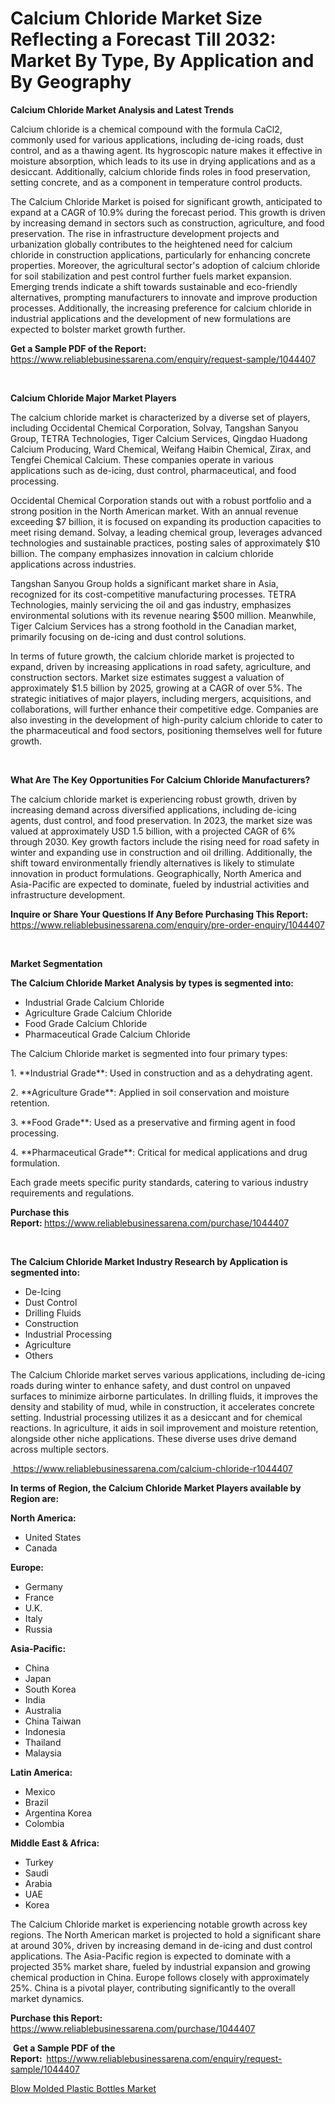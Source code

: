 <p><h1>Calcium Chloride Market Size Reflecting a Forecast Till 2032: Market By Type, By Application and By Geography</h1></p><p><strong>Calcium Chloride Market Analysis and Latest Trends</strong></p>
<p><p>Calcium chloride is a chemical compound with the formula CaCl2, commonly used for various applications, including de-icing roads, dust control, and as a thawing agent. Its hygroscopic nature makes it effective in moisture absorption, which leads to its use in drying applications and as a desiccant. Additionally, calcium chloride finds roles in food preservation, setting concrete, and as a component in temperature control products.</p><p>The Calcium Chloride Market is poised for significant growth, anticipated to expand at a CAGR of 10.9% during the forecast period. This growth is driven by increasing demand in sectors such as construction, agriculture, and food preservation. The rise in infrastructure development projects and urbanization globally contributes to the heightened need for calcium chloride in construction applications, particularly for enhancing concrete properties. Moreover, the agricultural sector's adoption of calcium chloride for soil stabilization and pest control further fuels market expansion. Emerging trends indicate a shift towards sustainable and eco-friendly alternatives, prompting manufacturers to innovate and improve production processes. Additionally, the increasing preference for calcium chloride in industrial applications and the development of new formulations are expected to bolster market growth further.</p></p>
<p><strong>Get a Sample PDF of the Report:&nbsp;</strong> <a href="https://www.reliablebusinessarena.com/enquiry/request-sample/1044407?utm_campaign=3218&utm_medium=2&utm_source=Github&utm_content=ia&utm_term=01042025&utm_id=calcium-chloride">https://www.reliablebusinessarena.com/enquiry/request-sample/1044407</a></p>
<p>&nbsp;</p>
<p><strong>Calcium Chloride Major Market Players</strong></p>
<p><p>The calcium chloride market is characterized by a diverse set of players, including Occidental Chemical Corporation, Solvay, Tangshan Sanyou Group, TETRA Technologies, Tiger Calcium Services, Qingdao Huadong Calcium Producing, Ward Chemical, Weifang Haibin Chemical, Zirax, and Tengfei Chemical Calcium. These companies operate in various applications such as de-icing, dust control, pharmaceutical, and food processing.</p><p>Occidental Chemical Corporation stands out with a robust portfolio and a strong position in the North American market. With an annual revenue exceeding $7 billion, it is focused on expanding its production capacities to meet rising demand. Solvay, a leading chemical group, leverages advanced technologies and sustainable practices, posting sales of approximately $10 billion. The company emphasizes innovation in calcium chloride applications across industries.</p><p>Tangshan Sanyou Group holds a significant market share in Asia, recognized for its cost-competitive manufacturing processes. TETRA Technologies, mainly servicing the oil and gas industry, emphasizes environmental solutions with its revenue nearing $500 million. Meanwhile, Tiger Calcium Services has a strong foothold in the Canadian market, primarily focusing on de-icing and dust control solutions.</p><p>In terms of future growth, the calcium chloride market is projected to expand, driven by increasing applications in road safety, agriculture, and construction sectors. Market size estimates suggest a valuation of approximately $1.5 billion by 2025, growing at a CAGR of over 5%. The strategic initiatives of major players, including mergers, acquisitions, and collaborations, will further enhance their competitive edge. Companies are also investing in the development of high-purity calcium chloride to cater to the pharmaceutical and food sectors, positioning themselves well for future growth.</p></p>
<p>&nbsp;</p>
<p><strong>What Are The Key Opportunities For Calcium Chloride Manufacturers?</strong></p>
<p><p>The calcium chloride market is experiencing robust growth, driven by increasing demand across diversified applications, including de-icing agents, dust control, and food preservation. In 2023, the market size was valued at approximately USD 1.5 billion, with a projected CAGR of 6% through 2030. Key growth factors include the rising need for road safety in winter and expanding use in construction and oil drilling. Additionally, the shift toward environmentally friendly alternatives is likely to stimulate innovation in product formulations. Geographically, North America and Asia-Pacific are expected to dominate, fueled by industrial activities and infrastructure development.</p></p>
<p><strong>Inquire or Share Your Questions If Any Before Purchasing This Report:</strong> <a href="https://www.reliablebusinessarena.com/enquiry/pre-order-enquiry/1044407?utm_campaign=3218&utm_medium=2&utm_source=Github&utm_content=ia&utm_term=01042025&utm_id=calcium-chloride">https://www.reliablebusinessarena.com/enquiry/pre-order-enquiry/1044407</a></p>
<p>&nbsp;</p>
<p><strong>Market Segmentation</strong></p>
<p><strong>The Calcium Chloride Market Analysis by types is segmented into:</strong></p>
<p><ul><li>Industrial Grade Calcium Chloride</li><li>Agriculture Grade Calcium Chloride</li><li>Food Grade Calcium Chloride</li><li>Pharmaceutical Grade Calcium Chloride</li></ul></p>
<p><p>The Calcium Chloride market is segmented into four primary types: </p><p>1. **Industrial Grade**: Used in construction and as a dehydrating agent.</p><p>2. **Agriculture Grade**: Applied in soil conservation and moisture retention.</p><p>3. **Food Grade**: Used as a preservative and firming agent in food processing.</p><p>4. **Pharmaceutical Grade**: Critical for medical applications and drug formulation. </p><p>Each grade meets specific purity standards, catering to various industry requirements and regulations.</p></p>
<p><strong>Purchase this Report:&nbsp;</strong><a href="https://www.reliablebusinessarena.com/purchase/1044407?utm_campaign=3218&utm_medium=2&utm_source=Github&utm_content=ia&utm_term=01042025&utm_id=calcium-chloride">https://www.reliablebusinessarena.com/purchase/1044407</a></p>
<p>&nbsp;</p>
<p><strong>The Calcium Chloride Market Industry Research by Application is segmented into:</strong></p>
<p><ul><li>De-Icing</li><li>Dust Control</li><li>Drilling Fluids</li><li>Construction</li><li>Industrial Processing</li><li>Agriculture</li><li>Others</li></ul></p>
<p><p>The Calcium Chloride market serves various applications, including de-icing roads during winter to enhance safety, and dust control on unpaved surfaces to minimize airborne particulates. In drilling fluids, it improves the density and stability of mud, while in construction, it accelerates concrete setting. Industrial processing utilizes it as a desiccant and for chemical reactions. In agriculture, it aids in soil improvement and moisture retention, alongside other niche applications. These diverse uses drive demand across multiple sectors.</p></p>
<p><a href="https://www.reliablebusinessarena.com/calcium-chloride-r1044407?utm_campaign=3218&utm_medium=2&utm_source=Github&utm_content=ia&utm_term=01042025&utm_id=calcium-chloride">&nbsp;https://www.reliablebusinessarena.com/calcium-chloride-r1044407</a></p>
<p><strong>In terms of Region, the Calcium Chloride Market Players available by Region are:</strong></p>
<p>
    <p> <strong> North America: </strong>
        <ul>
            <li>United States</li>
            <li>Canada</li>
        </ul>
        </p> 
    <p> <strong> Europe: </strong>
        <ul>
            <li>Germany</li>
            <li>France</li>
            <li>U.K.</li>
            <li>Italy</li>
            <li>Russia</li>
        </ul>
        </p> 
    <p> <strong> Asia-Pacific: </strong>
        <ul>
            <li>China</li>
            <li>Japan</li>
            <li>South Korea</li>
            <li>India</li>
            <li>Australia</li>
            <li>China Taiwan</li>
            <li>Indonesia</li>
            <li>Thailand</li>
            <li>Malaysia</li>
        </ul>
        </p> 
    <p> <strong> Latin America: </strong>
        <ul>
            <li>Mexico</li>
            <li>Brazil</li>
            <li>Argentina Korea</li>
            <li>Colombia</li>
        </ul>
        </p> 
    <p> <strong> Middle East & Africa: </strong>
        <ul>
            <li>Turkey</li>
            <li>Saudi</li>
            <li>Arabia</li>
            <li>UAE</li>
            <li>Korea</li>
        </ul>
    </p>
    </p>
<p><p>The Calcium Chloride market is experiencing notable growth across key regions. The North American market is projected to hold a significant share at around 30%, driven by increasing demand in de-icing and dust control applications. The Asia-Pacific region is expected to dominate with a projected 35% market share, fueled by industrial expansion and growing chemical production in China. Europe follows closely with approximately 25%. China is a pivotal player, contributing significantly to the overall market dynamics.</p></p>
<p><strong>Purchase this Report: </strong><a href="https://www.reliablebusinessarena.com/purchase/1044407?utm_campaign=3218&utm_medium=2&utm_source=Github&utm_content=ia&utm_term=01042025&utm_id=calcium-chloride">https://www.reliablebusinessarena.com/purchase/1044407</a></p>
<p>&nbsp;<strong>Get a Sample PDF of the Report:&nbsp;&nbsp;</strong><a href="https://www.reliablebusinessarena.com/enquiry/request-sample/1044407?utm_campaign=3218&utm_medium=2&utm_source=Github&utm_content=ia&utm_term=01042025&utm_id=calcium-chloride">https://www.reliablebusinessarena.com/enquiry/request-sample/1044407</a></p>
<p><strong></strong></p>
<p><p><a href="https://github.com/tanckfelli84/Market-Research-Report-List-1/blob/main/blow-molded-plastic-bottles-market.md?utm_campaign=3218&utm_medium=2&utm_source=Github&utm_content=ia&utm_term=01042025&utm_id=calcium-chloride">Blow Molded Plastic Bottles Market</a></p></p>